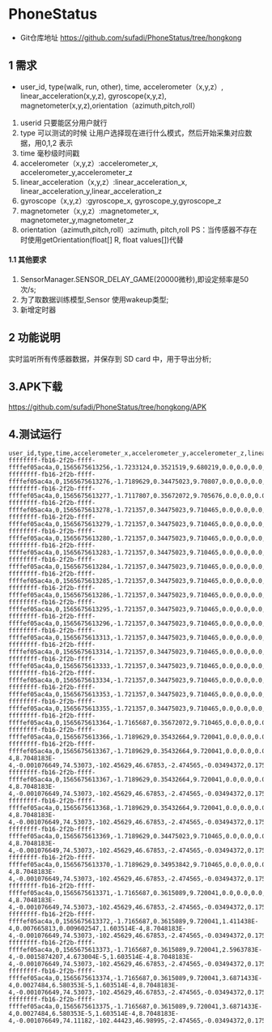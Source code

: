 # PhoneStatus
- Git仓库地址
https://github.com/sufadi/PhoneStatus/tree/hongkong


## 1 需求
- user_id, type(walk, run, other), time, accelerometer（x,y,z）, linear_acceleration(x,y,z), gyroscope(x,y,z), magnetometer(x,y,z),orientation（azimuth,pitch,roll）
1. userid 只要能区分用户就行
2. type 可以测试的时候 让用户选择现在进行什么模式，然后开始采集对应数据，用0,1,2 表示
3. time  毫秒级时间戳
4. accelerometer（x,y,z）:accelerometer_x, accelerometer_y,accelerometer_z
5. linear_acceleration（x,y,z）:linear_acceleration_x, linear_acceleration_y,linear_acceleration_z
7. gyroscope（x,y,z）:gyroscope_x, gyroscope_y,gyroscope_z
8. magnetometer（x,y,z）:magnetometer_x, magnetometer_y,magnetometer_z
9. orientation（azimuth,pitch,roll）:azimuth, pitch,roll
PS：当传感器不存在时使用getOrientation(float[] R, float values[])代替

#### 1.1 其他要求
1. SensorManager.SENSOR_DELAY_GAME(20000微秒),即设定频率是50次/s;
2. 为了取数据训练模型,Sensor 使用wakeup类型;
3. 新增定时器

## 2 功能说明
实时监听所有传感器数据，并保存到 SD card 中，用于导出分析;

## 3.APK下载
https://github.com/sufadi/PhoneStatus/tree/hongkong/APK

## 4.测试运行
```
user_id,type,time,accelerometer_x,accelerometer_y,accelerometer_z,linear_acceleration_x,linear_acceleration_y,linear_acceleration_z,gyroscope_x,gyroscope_y,gyroscope_z,magnetometer_x,magnetometer_y,magnetometer_z,azimuth,pitch,roll
ffffffff-fb16-2f2b-ffff-ffffef05ac4a,0,1565675613256,-1.7233124,0.3521519,9.680219,0.0,0.0,0.0,0.0,0.0,0.0,0.0,0.0,0.0,0.0,0.0,0.0
ffffffff-fb16-2f2b-ffff-ffffef05ac4a,0,1565675613276,-1.7189629,0.34475023,9.70807,0.0,0.0,0.0,0.0,0.0,0.0,0.0,0.0,0.0,0.0,0.0,0.0
ffffffff-fb16-2f2b-ffff-ffffef05ac4a,0,1565675613277,-1.7117807,0.35672072,9.705676,0.0,0.0,0.0,0.0,0.0,0.0,0.0,0.0,0.0,0.0,0.0,0.0
ffffffff-fb16-2f2b-ffff-ffffef05ac4a,0,1565675613278,-1.721357,0.34475023,9.710465,0.0,0.0,0.0,0.0,0.0,0.0,0.0,0.0,0.0,0.0,0.0,0.0
ffffffff-fb16-2f2b-ffff-ffffef05ac4a,0,1565675613279,-1.721357,0.34475023,9.710465,0.0,0.0,0.0,0.0,0.0,0.0,73.976944,-100.39596,46.608376,0.0,0.0,0.0
ffffffff-fb16-2f2b-ffff-ffffef05ac4a,0,1565675613280,-1.721357,0.34475023,9.710465,0.0,0.0,0.0,0.0,0.0,0.0,73.976944,-100.39596,46.608376,-2.468132,-0.03494372,0.17544565
ffffffff-fb16-2f2b-ffff-ffffef05ac4a,0,1565675613283,-1.721357,0.34475023,9.710465,0.0,0.0,0.0,0.0,0.0,0.0,73.976944,-100.39596,46.608376,-2.468132,-0.03494372,0.17544565
ffffffff-fb16-2f2b-ffff-ffffef05ac4a,0,1565675613284,-1.721357,0.34475023,9.710465,0.0,0.0,0.0,0.0,0.0,0.0,73.976944,-100.39596,46.608376,-2.468132,-0.03494372,0.17544565
ffffffff-fb16-2f2b-ffff-ffffef05ac4a,0,1565675613285,-1.721357,0.34475023,9.710465,0.0,0.0,0.0,0.0,0.0,0.0,73.976944,-100.39596,46.608376,-2.468132,-0.03494372,0.17544565
ffffffff-fb16-2f2b-ffff-ffffef05ac4a,0,1565675613286,-1.721357,0.34475023,9.710465,0.0,0.0,0.0,0.0,0.0,0.0,73.976944,-100.39596,46.608376,-2.468132,-0.03494372,0.17544565
ffffffff-fb16-2f2b-ffff-ffffef05ac4a,0,1565675613295,-1.721357,0.34475023,9.710465,0.0,0.0,0.0,0.0,0.0,0.0,74.552055,-102.85731,44.518562,-2.468132,-0.03494372,0.17544565
ffffffff-fb16-2f2b-ffff-ffffef05ac4a,0,1565675613296,-1.721357,0.34475023,9.710465,0.0,0.0,0.0,0.0,0.0,0.0,74.552055,-102.85731,44.518562,-2.4782183,-0.03494372,0.17544565
ffffffff-fb16-2f2b-ffff-ffffef05ac4a,0,1565675613313,-1.721357,0.34475023,9.710465,0.0,0.0,0.0,0.0,0.0,0.0,74.26565,-102.66261,45.448143,-2.4782183,-0.03494372,0.17544565
ffffffff-fb16-2f2b-ffff-ffffef05ac4a,0,1565675613314,-1.721357,0.34475023,9.710465,0.0,0.0,0.0,0.0,0.0,0.0,74.26565,-102.66261,45.448143,-2.4781826,-0.03494372,0.17544565
ffffffff-fb16-2f2b-ffff-ffffef05ac4a,0,1565675613333,-1.721357,0.34475023,9.710465,0.0,0.0,0.0,0.0,0.0,0.0,73.1414,-102.44381,47.000553,-2.4781826,-0.03494372,0.17544565
ffffffff-fb16-2f2b-ffff-ffffef05ac4a,0,1565675613334,-1.721357,0.34475023,9.710465,0.0,0.0,0.0,0.0,0.0,0.0,73.1414,-102.44381,47.000553,-2.4824665,-0.03494372,0.17544565
ffffffff-fb16-2f2b-ffff-ffffef05ac4a,0,1565675613353,-1.721357,0.34475023,9.710465,0.0,0.0,0.0,0.0,0.0,0.0,74.53073,-102.45629,46.67853,-2.4824665,-0.03494372,0.17544565
ffffffff-fb16-2f2b-ffff-ffffef05ac4a,0,1565675613355,-1.721357,0.34475023,9.710465,0.0,0.0,0.0,0.0,0.0,0.0,74.53073,-102.45629,46.67853,-2.474565,-0.03494372,0.17544565
ffffffff-fb16-2f2b-ffff-ffffef05ac4a,0,1565675613364,-1.7165687,0.35672072,9.710465,0.0,0.0,0.0,0.0,0.0,0.0,74.53073,-102.45629,46.67853,-2.474565,-0.03494372,0.17544565
ffffffff-fb16-2f2b-ffff-ffffef05ac4a,0,1565675613366,-1.7189629,0.35432664,9.720041,0.0,0.0,0.0,0.0,0.0,0.0,74.53073,-102.45629,46.67853,-2.474565,-0.03494372,0.17544565
ffffffff-fb16-2f2b-ffff-ffffef05ac4a,0,1565675613367,-1.7189629,0.35432664,9.720041,0.0,0.0,0.0,1.603514E-4,8.7048183E-4,-0.001076649,74.53073,-102.45629,46.67853,-2.474565,-0.03494372,0.17544565
ffffffff-fb16-2f2b-ffff-ffffef05ac4a,0,1565675613367,-1.7189629,0.35432664,9.720041,0.0,0.0,0.0,1.603514E-4,8.7048183E-4,-0.001076649,74.53073,-102.45629,46.67853,-2.474565,-0.03494372,0.17544565
ffffffff-fb16-2f2b-ffff-ffffef05ac4a,0,1565675613368,-1.7189629,0.35432664,9.720041,0.0,0.0,0.0,1.603514E-4,8.7048183E-4,-0.001076649,74.53073,-102.45629,46.67853,-2.474565,-0.03494372,0.17544565
ffffffff-fb16-2f2b-ffff-ffffef05ac4a,0,1565675613369,-1.7189629,0.34475023,9.710465,0.0,0.0,0.0,1.603514E-4,8.7048183E-4,-0.001076649,74.53073,-102.45629,46.67853,-2.474565,-0.03494372,0.17544565
ffffffff-fb16-2f2b-ffff-ffffef05ac4a,0,1565675613370,-1.7189629,0.34953842,9.710465,0.0,0.0,0.0,1.603514E-4,8.7048183E-4,-0.001076649,74.53073,-102.45629,46.67853,-2.474565,-0.03494372,0.17544565
ffffffff-fb16-2f2b-ffff-ffffef05ac4a,0,1565675613371,-1.7165687,0.3615089,9.720041,0.0,0.0,0.0,1.603514E-4,8.7048183E-4,-0.001076649,74.53073,-102.45629,46.67853,-2.474565,-0.03494372,0.17544565
ffffffff-fb16-2f2b-ffff-ffffef05ac4a,0,1565675613372,-1.7165687,0.3615089,9.720041,1.411438E-4,0.007665813,0.009602547,1.603514E-4,8.7048183E-4,-0.001076649,74.53073,-102.45629,46.67853,-2.474565,-0.03494372,0.17544565
ffffffff-fb16-2f2b-ffff-ffffef05ac4a,0,1565675613373,-1.7165687,0.3615089,9.720041,2.5963783E-4,-0.0015874207,4.673004E-5,1.603514E-4,8.7048183E-4,-0.001076649,74.53073,-102.45629,46.67853,-2.474565,-0.03494372,0.17544565
ffffffff-fb16-2f2b-ffff-ffffef05ac4a,0,1565675613374,-1.7165687,0.3615089,9.720041,3.6871433E-4,0.0027484,6.580353E-5,1.603514E-4,8.7048183E-4,-0.001076649,74.53073,-102.45629,46.67853,-2.474565,-0.03494372,0.17544565
ffffffff-fb16-2f2b-ffff-ffffef05ac4a,0,1565675613375,-1.7165687,0.3615089,9.720041,3.6871433E-4,0.0027484,6.580353E-5,1.603514E-4,8.7048183E-4,-0.001076649,74.11182,-102.44423,46.98995,-2.474565,-0.03494372,0.17544565
```
